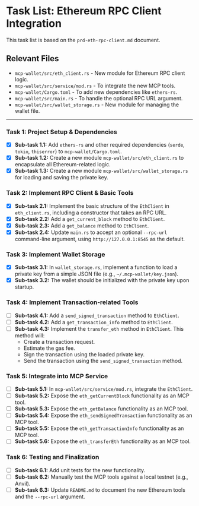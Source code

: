 # Task List: Ethereum RPC Client Integration

This task list is based on the `prd-eth-rpc-client.md` document.

## Relevant Files

*   `mcp-wallet/src/eth_client.rs` - New module for Ethereum RPC client logic.
*   `mcp-wallet/src/service/mod.rs` - To integrate the new MCP tools.
*   `mcp-wallet/Cargo.toml` - To add new dependencies like `ethers-rs`.
*   `mcp-wallet/src/main.rs` - To handle the optional RPC URL argument.
*   `mcp-wallet/src/wallet_storage.rs` - New module for managing the wallet file.

---

### Task 1: Project Setup & Dependencies

- [x] **Sub-task 1.1:** Add `ethers-rs` and other required dependencies (`serde`, `tokio`, `thiserror`) to `mcp-wallet/Cargo.toml`.
- [x] **Sub-task 1.2:** Create a new module `mcp-wallet/src/eth_client.rs` to encapsulate all Ethereum-related logic.
- [x] **Sub-task 1.3:** Create a new module `mcp-wallet/src/wallet_storage.rs` for loading and saving the private key.

### Task 2: Implement RPC Client & Basic Tools

- [x] **Sub-task 2.1:** Implement the basic structure of the `EthClient` in `eth_client.rs`, including a constructor that takes an RPC URL.
- [x] **Sub-task 2.2:** Add a `get_current_block` method to `EthClient`.
- [x] **Sub-task 2.3:** Add a `get_balance` method to `EthClient`.
- [x] **Sub-task 2.4:** Update `main.rs` to accept an optional `--rpc-url` command-line argument, using `http://127.0.0.1:8545` as the default.

### Task 3: Implement Wallet Storage

- [x] **Sub-task 3.1:** In `wallet_storage.rs`, implement a function to load a private key from a simple JSON file (e.g., `~/.mcp-wallet/key.json`).
- [x] **Sub-task 3.2:** The wallet should be initialized with the private key upon startup.

### Task 4: Implement Transaction-related Tools

- [ ] **Sub-task 4.1:** Add a `send_signed_transaction` method to `EthClient`.
- [ ] **Sub-task 4.2:** Add a `get_transaction_info` method to `EthClient`.
- [ ] **Sub-task 4.3:** Implement the `transfer_eth` method in `EthClient`. This method will:
    - Create a transaction request.
    - Estimate the gas fee.
    - Sign the transaction using the loaded private key.
    - Send the transaction using the `send_signed_transaction` method.

### Task 5: Integrate into MCP Service

- [ ] **Sub-task 5.1:** In `mcp-wallet/src/service/mod.rs`, integrate the `EthClient`.
- [ ] **Sub-task 5.2:** Expose the `eth_getCurrentBlock` functionality as an MCP tool.
- [ ] **Sub-task 5.3:** Expose the `eth_getBalance` functionality as an MCP tool.
- [ ] **Sub-task 5.4:** Expose the `eth_sendSignedTransaction` functionality as an MCP tool.
- [ ] **Sub-task 5.5:** Expose the `eth_getTransactionInfo` functionality as an MCP tool.
- [ ] **Sub-task 5.6:** Expose the `eth_transferEth` functionality as an MCP tool.

### Task 6: Testing and Finalization

- [ ] **Sub-task 6.1:** Add unit tests for the new functionality.
- [ ] **Sub-task 6.2:** Manually test the MCP tools against a local testnet (e.g., Anvil).
- [ ] **Sub-task 6.3:** Update `README.md` to document the new Ethereum tools and the `--rpc-url` argument.

